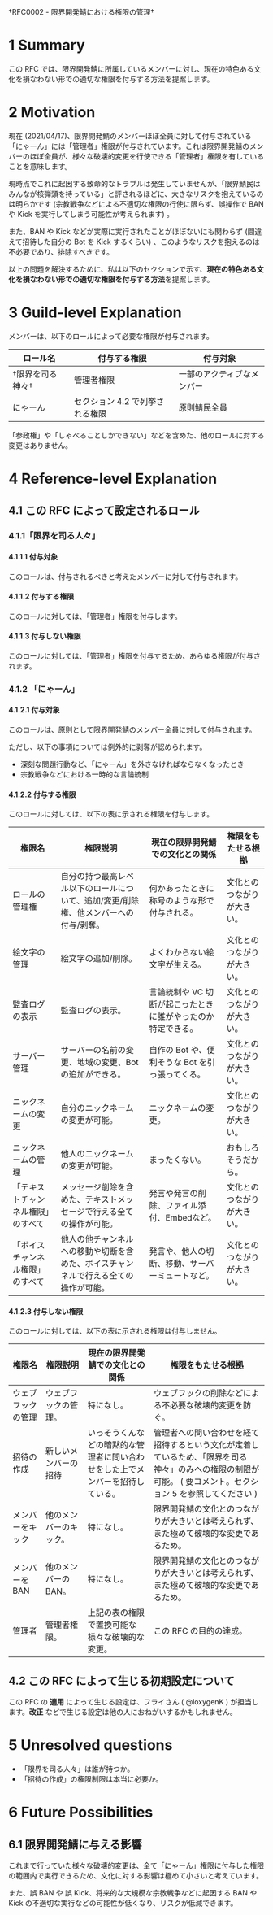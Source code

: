 †RFC0002 - 限界開発鯖における権限の管理†

# 1 Summary

この RFC では、限界開発鯖に所属しているメンバーに対し、現在の特色ある文化を損なわない形での適切な権限を付与する方法を提案します。

# 2 Motivation

現在 (2021/04/17)、限界開発鯖のメンバーほぼ全員に対して付与されている「にゃーん」には「管理者」権限が付与されています。これは限界開発鯖のメンバーのほぼ全員が、様々な破壊的変更を行使できる「管理者」権限を有していることを意味します。

現時点でこれに起因する致命的なトラブルは発生していませんが、「限界鯖民はみんなが核弾頭を持っている」と評されるほどに、大きなリスクを抱えているのは明らかです (宗教戦争などによる不適切な権限の行使に限らず、誤操作で BAN や Kick を実行してしまう可能性が考えられます) 。

また、BAN や Kick などが実際に実行されたことがほぼないにも関わらず (間違えて招待した自分の Bot を Kick するくらい) 、このようなリスクを抱えるのは不必要であり、排除すべきです。

以上の問題を解決するために、私は以下のセクションで示す、**現在の特色ある文化を損なわない形での適切な権限を付与する方法**を提案します。

# 3 Guild-level Explanation

メンバーは、以下のロールによって必要な権限が付与されます。

| ロール名         | 付与する権限                    | 付与対象                   |
| ---------------- | ------------------------------- | -------------------------- |
| †限界を司る神々† | 管理者権限                      | 一部のアクティブなメンバー |
| にゃーん         | セクション 4.2 で列挙される権限 | 原則鯖民全員               |

「参政権」や「しゃべることしかできない」などを含めた、他のロールに対する変更はありません。

# 4 Reference-level Explanation

## 4.1 この RFC によって設定されるロール

### 4.1.1「限界を司る人々」

#### 4.1.1.1 付与対象

このロールは、付与されるべきと考えたメンバーに対して付与されます。

#### 4.1.1.2 付与する権限

このロールに対しては、「管理者」権限を付与します。

#### 4.1.1.3 付与しない権限

このロールに対しては、「管理者」権限を付与するため、あらゆる権限が付与されます。

### 4.1.2 「にゃーん」

#### 4.1.2.1 付与対象

このロールは、原則として限界開発鯖のメンバー全員に対して付与されます。

ただし、以下の事項については例外的に剥奪が認められます。

- 深刻な問題行動など、「にゃーん」を外さなければならなくなったとき
- 宗教戦争などにおける一時的な言論統制

#### 4.1.2.2 付与する権限

このロールに対しては、以下の表に示される権限を付与します。

| 権限名                             | 権限説明                                                     | 現在の限界開発鯖での文化との関係                             | 権限をもたせる根拠         |
| ---------------------------------- | ------------------------------------------------------------ | ------------------------------------------------------------ | -------------------------- |
| ロールの管理権                     | 自分の持つ最高レベル以下のロールについて、追加/変更/削除権、他メンバーへの付与/剥奪。 | 何かあったときに称号のような形で付与される。                 | 文化とのつながりが大きい。 |
| 絵文字の管理                       | 絵文字の追加/削除。                                          | よくわからない絵文字が生える。                               | 文化とのつながりが大きい。 |
| 監査ログの表示                     | 監査ログの表示。                                             | 言論統制や VC 切断が起こったときに誰がやったのか特定できる。 | 文化とのつながりが大きい。 |
| サーバー管理                       | サーバーの名前の変更、地域の変更、Bot の追加ができる。       | 自作の Bot や、便利そうな Bot を引っ張ってくる。             | 文化とのつながりが大きい。 |
| ニックネームの変更                 | 自分のニックネームの変更が可能。                             | ニックネームの変更。                                         | 文化とのつながりが大きい。 |
| ニックネームの管理                 | 他人のニックネームの変更が可能。                             | まったくない。                                               | おもしろそうだから。       |
| 「テキストチャンネル権限」のすべて | メッセージ削除を含めた、テキストメッセージで行える全ての操作が可能。 | 発言や発言の削除、ファイル添付、Embedなど。                  | 文化とのつながりが大きい。 |
| 「ボイスチャンネル権限」のすべて   | 他人の他チャンネルへの移動や切断を含めた、ボイスチャンネルで行える全ての操作が可能。 | 発言や、他人の切断、移動、サーバーミュートなど。             | 文化とのつながりが大きい。 |

#### 4.1.2.3 付与しない権限

このロールに対しては、以下の表に示される権限は付与しません。

| 権限名             | 権限説明               | 現在の限界開発鯖での文化との関係                             | 権限をもたせる根拠                                           |
| ------------------ | ---------------------- | ------------------------------------------------------------ | ------------------------------------------------------------ |
| ウェブフックの管理 | ウェブフックの管理。   | 特になし。                                                   | ウェブフックの削除などによる不必要な破壊的変更を防ぐ。       |
| 招待の作成         | 新しいメンバーの招待   | いっそうくんなどの暗黙的な管理者に問い合わせをした上でメンバーを招待している。 | 管理者への問い合わせを経て招待するという文化が定着しているため、「限界を司る神々」のみへの権限の制限が可能。 ( 要コメント。セクション 5 を参照してください ) |
| メンバーをキック   | 他のメンバーのキック。 | 特になし。                                                   | 限界開発鯖の文化とのつながりが大きいとは考えられず、また極めて破壊的な変更であるため。 |
| メンバーをBAN      | 他のメンバーのBAN。    | 特になし。                                                   | 限界開発鯖の文化とのつながりが大きいとは考えられず、また極めて破壊的な変更であるため。 |
| 管理者             | 管理者権限。           | 上記の表の権限で置換可能な様々な破壊的な変更。               | この RFC の目的の達成。                                      |

## 4.2 この RFC によって生じる初期設定について

この RFC の **適用** によって生じる設定は、フライさん ( @loxygenK ) が担当します。**改正** などで生じる設定は他の人におねがいするかもしれません。

# 5 Unresolved questions

- 「限界を司る人々」は誰が持つか。
- 「招待の作成」の権限制限は本当に必要か。

# 6 Future Possibilities

## 6.1 限界開発鯖に与える影響

これまで行っていた様々な破壊的変更は、全て「にゃーん」権限に付与した権限の範囲内で実行できるため、文化に対する影響は極めて小さいと考えています。

また、誤 BAN や 誤 Kick、将来的な大規模な宗教戦争などに起因する BAN や Kick の不適切な実行などの可能性が低くなり、リスクが低減できます。

